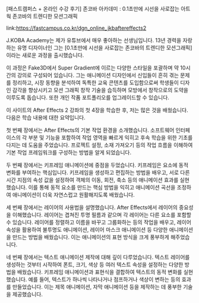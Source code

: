 [패스트캠퍼스 + 온라인 수강 후기] 존코바 아카데미 : 0.1초만에 시선을 사로잡는 아트웍 존코바의 트렌디한 모션그래픽

link:https://fastcampus.co.kr/dgn_online_jkbaftereffects2

J.KOBA Academy는 제가 유튜브에서 매우 좋아하는 선생님입니다. 13년 경력을 자랑하는 유명 디자이너인 그는 [0.1초만에 시선을 사로잡는 존코바의 트렌디한 모션그래픽]이라는 새로운 과정을 출시했습니다.

이 과정은 Fake3D에서 Super Gradient에 이르는 다양한 스타일을 포괄하며 약 10시간의 강의로 구성되어 있습니다. 그는 애니메이션 디자인에서 신입들이 흔히 겪는 문제를 정리하고, 시장 동향을 분석하여 독특한 교육 콘텐츠를 도입함으로써 학생들이 디자인 감각을 향상시키고 모션 그래픽 창작 기술을 습득하며 모방에서 창작으로의 도약을 이루도록 돕습니다. 또한 개인 작품 포트폴리오를 업그레이드할 수 있습니다.

이 사이트의 After Effects 2 강좌의 첫 4장을 학습한 후, 저는 많은 것을 배웠습니다. 다음은 학습 내용에 대한 요약입니다.

첫 번째 장에서는 After Effects의 기본 작업 환경을 소개했습니다. 소프트웨어 인터페이스의 각 부분 및 기능을 포함하여 작업 영역을 빠르게 익히고 후속 학습을 위한 기초를 다지는 데 도움을 주었습니다. 프로젝트 설정, 소재 가져오기 등의 작업 흐름을 이해하여 기본 작업 프레임워크를 구성하는 방법을 알게 되었습니다.

두 번째 장에서는 키프레임 애니메이션에 중점을 두었습니다. 키프레임은 요소에 동적 변화를 부여하는 핵심입니다. 키프레임을 생성하고 편집하는 방법을 배우고, 서로 다른 시간 지점의 속성 값을 설정하여 객체의 이동, 회전, 축소 등의 애니메이션 효과를 실현했습니다. 이를 통해 동적 요소를 만드는 핵심 방법을 익히고 애니메이션 곡선을 조정하여 애니메이션이 더욱 자연스럽고 원활해지도록 배웠습니다.

세 번째 장에서는 레이어의 사용법을 설명했습니다. After Effects에서 레이어의 중요성을 이해했습니다. 레이어는 겹쳐진 투명 필름과 같으며 각 레이어는 다른 요소를 포함할 수 있습니다. 레이어를 정렬하고 이름을 바꾸고 그룹화하는 등의 작업을 배우고, 레이어 속성을 활용하여 불투명도 애니메이션, 레이어 마스크 애니메이션 등 다양한 애니메이션을 만드는 방법을 배웠습니다. 이는 애니메이션의 표현 방식을 크게 풍부하게 해주었습니다.

네 번째 장에서는 텍스트 애니메이션 제작에 대해 깊이 다루었습니다. 텍스트 레이어를 생성하는 것부터 시작하여 폰트, 크기, 색상 등 여러 텍스트 속성을 설정하는 다양한 방법을 배웠습니다. 키프레임 애니메이션과 표현식을 결합하여 텍스트의 동적 변화를 실현했습니다. 예를 들어, 텍스트가 하나씩 나타나거나 점프하거나 색상이 변하는 등의 효과를 만들었습니다. 이는 제목 애니메이션, 자막 애니메이션 등을 제작하는 데 풍부한 기술을 제공했습니다.
